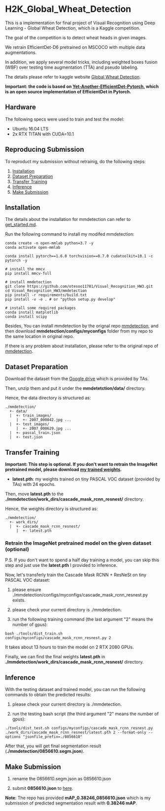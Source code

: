 # H2K_Global_Wheat_Detection
This is a implementation for final project of Visual Recognition using Deep Learning - Global Wheat Detection, which is a Kaggle competition.

The goal of the competition is to detect wheat heads in given images.

We retrain EfficientDet-D6 pretrained on MSCOCO with multiple data augmentations.

In addition, we apply several model tricks, including weighted boxes fusion (WBF) over testing time augmentation (TTA) and pseudo labeling. 

The details please refer to kaggle website [Global Wheat Detection](https://www.kaggle.com/c/global-wheat-detection/overview).

**Important: the code is based on [Yet-Another-EfficientDet-Pytorch](https://github.com/zylo117/Yet-Another-EfficientDet-Pytorch), which is an open source implementation of EfficientDet in Pytorch.**

## Hardware
The following specs were used to train and test the model:
- Ubuntu 16.04 LTS
- 2x RTX TITAN with CUDA=10.1

## Reproducing Submission
To reproduct my submission without retrainig, do the following steps:
1. [Installation](#installation)
2. [Dataset Preparation](#dataset-preparation)
3. [Transfer Training](#transfer-training)
4. [Inference](#inference)
5. [Make Submission](#make-submission)

## Installation
The details about the installation for mmdetection can refer to [get_started.md](mmdetection/docs/get_started.md).

Run the following command to install my modifed mmdetection:

```shell
conda create -n open-mmlab python=3.7 -y
conda activate open-mmlab

conda install pytorch==1.6.0 torchvision==0.7.0 cudatoolkit=10.1 -c pytorch -y

# install the mmcv
pip install mmcv-full

# install mmdetection
git clone https://github.com/otesoo11781/Visual_Recognition_HW3.git
cd Visual_Recognition_HW3/mmdetection
pip install -r requirements/build.txt
pip install -v -e . # or "python setup.py develop"

# install some required packages
conda install matplotlib
conda install scipy
```

Besides, You can install mmdetection by the orignal repo [mmdetection](https://github.com/open-mmlab/mmdetection), and then download **mmdetection/configs/myconfigs** folder from my repo to the same location in original repo. 

If there is any problem about installation, please refer to the original repo of [mmdetection](https://github.com/open-mmlab/mmdetection).

## Dataset Preparation
Download the dataset from the [Google drive](https://drive.google.com/drive/folders/1fGg03EdBAxjFumGHHNhMrz2sMLLH04FK) which is provided by TAs.

Then, unzip them and put it under the **mmdetetction/data/** directory.

Hence, the data directory is structured as:
```
./mmdetection/
  +- data/
  |  +- train_images/
     |  +- 2007_000042.jpg ...
  |  +- test_images/
     |  +- 2007_000629.jpg ...
  |  +- pascal_train.json
  |  +- test.json
```

## Transfer Training
**Important: This step is optional. If you don't want to retrain the ImageNet pretrained model, please download [my trained weights](https://drive.google.com/file/d/1UOZ7AEisLbKZkZhwHsd8rVqxsKE9J13x/view?usp=sharing).**

- **latest.pth**: my weights trained on tiny PASCAL VOC dataset (provided by TAs) with 24 epochs. 

Then, move **latest.pth** to the **./mmdetection/work_dirs/cascade_mask_rcnn_resnest/** directory.

Hence, the weights directory is structured as:
```
./mmdetection/
  +- work_dirs/
  |  +- cascade_mask_rcnn_resnest/
     |  +- latest.pth
```

### Retrain the ImageNet pretrained model on the given dataset (optional)
P.S. If you don't want to spend a half day training a model, you can skip this step and just use the **latest.pth** I provided to inference. 

Now, let's transferly train the Cascade Mask RCNN + ResNeSt on tiny PASCAL VOC dataset:

1. please ensure ./mmdetection/configs/myconfigs/cascade_mask_rcnn_resnest.py exists.

2. please check your current directory is ./mmdetection.

3. run the following training command (the last argument "2" means the number of gpus):

```
bash ./tools/dist_train.sh configs/myconfigs/cascade_mask_rcnn_resnest.py 2
```

It takes about 13 hours to train the model on 2 RTX 2080 GPUs.

Finally, we can find the final weights **latest.pth** in **./mmdetection/work_dirs/cascade_mask_rcnn_resnest/** directory.


## Inference
With the testing dataset and trained model, you can run the following commands to obtain the predicted results:

1. please check your current directory is ./mmdetection.

2. run the testing bash script (the third argument "2" means the number of gpus):

```
./tools/dist_test.sh configs/myconfigs/cascade_mask_rcnn_resnest.py ./work_dirs/cascade_mask_rcnn_resnest/latest.pth 2 --format-only --options "jsonfile_prefix=./0856610"
```

After that, you will get final segmentation result (**./mmdetection/0856610.segm.json**).


## Make Submission
1. rename the 0856610.segm.json as 0856610.json

2. submit **0856610.json** to [here](https://drive.google.com/drive/folders/1VhuHvCyz2CH4yzDreyVTwhZiOFbQB09B).

**Note**: The repo has provided **mAP_0.38246_0856610.json** which is my submission of predicted segmentation result with **0.38246 mAP**.


